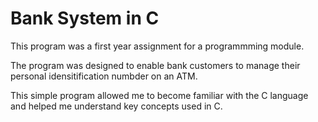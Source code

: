 # Bank System in C

 This program was a first year assignment for a programmming module. 
 
 The program was designed to enable bank customers to manage their personal idensitification numbder on an ATM.
 
 This simple program allowed me to become familiar with the C language and helped me understand key concepts used in C.
 
